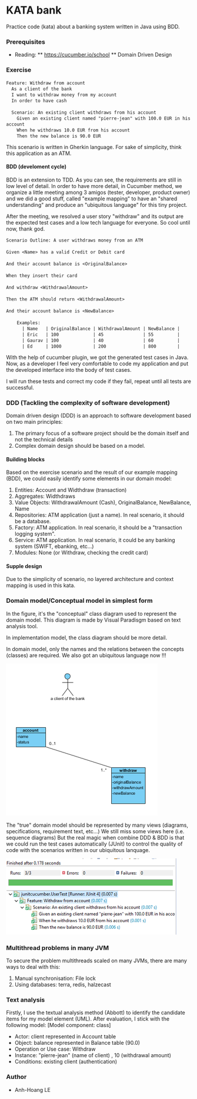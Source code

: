 # KATA bank
Practice code (kata) about a banking system written in Java using BDD.

### Prerequisites
* Reading: 
** https://cucumber.io/school
** Domain Driven Design 

### Exercise
```feature
Feature: Withdraw from account
  As a client of the bank
  I want to withdraw money from my account
  In order to have cash

  Scenario: An existing client withdraws from his account
    Given an existing client named "pierre-jean" with 100.0 EUR in his account
    When he withdraws 10.0 EUR from his account
    Then the new balance is 90.0 EUR
```

This scenario is written in Gherkin language.
For sake of simplicity, think this application as an ATM.

#### BDD (develoment cycle)
BDD is an extension to TDD. As you can see, the requirements are still in low level of detail. In order to have more detail, in Cucumber method, we organize a little meeting among 3 amigos (tester, developer, product owner) and we did a good stuff, called "example mapping" to have an "shared understanding" and produce an "ubiquitous language" for this tiny project.

After the meeting, we resolved a user story "withdraw" and its output are the expected test cases and a low tech language for everyone. So cool until now, thank god.
```feature
Scenario Outline: A user withdraws money from an ATM

Given <Name> has a valid Credit or Debit card

And their account balance is <OriginalBalance>

When they insert their card

And withdraw <WithdrawalAmount>

Then the ATM should return <WithdrawalAmount>

And their account balance is <NewBalance>

    Examples:
      | Name   | OriginalBalance | WithdrawalAmount | NewBalance |
      | Eric   | 100             | 45               | 55         |
      | Gaurav | 100             | 40               | 60         |
      | Ed     | 1000            | 200              | 800        |

```

With the help of cucumber plugin, we got the generated test cases in Java.
Now, as a developer I feel very comfortable to code my application and put the developed interface into the body of test cases.

I will run these tests and correct my code if they fail, repeat until all tests are successful.

### DDD (Tackling the complexity of software development)

Domain driven design (DDD) is an approach to software development based on two main principles:
1. The primary focus of a software project should be the domain itself and not the technical details
2. Complex domain design should be based on a model.

#### Building blocks
Based on the exercise scenario and the result of our example mapping (BDD), we could easily identify some elements in our domain model:
1. Entities: Account and Widthdraw (transaction)
2. Aggregates: Widthdraws
3. Value Objects: WithdrawalAmount (Cash), OriginalBalance, NewBalance, Name
4. Repositories: ATM application (just a name). In real scenario, it should be a database.
5. Factory: ATM application. In real scenario, it should be a "transaction logging system".
6. Service: ATM application. In real scenario, it could be any banking system (SWIFT, ebanking, etc...)
7. Modules: None (or Withdraw, checking the credit card)

#### Supple design 
Due to the simplicity of scenario, no layered architecture and context mapping is used in this kata.

### Domain model/Conceptual model in simplest form
In the figure, it's the "conceptual" class diagram used to represent the domain model. 
This diagram is made by Visual Paradisgm based on text analysis tool.

In implementation model, the class diagram should be more detail. 

In domain model, only the names and the relations between the concepts (classes) are required.
We also got an ubiquitous language now !!!

![Conceptual class model](/images/conceptual_class_model.png)

The "true" domain model should be represented by many views (diagrams, specifications, requirement text, etc...)
We still miss some views here (i.e. sequence diagrams)
But the real magic when combine DDD & BDD is that we could run the test cases automatically (JUnit) to control the quality of code with the scenarios written in our ubiquitous lanquage.

![JUnit results](/images/testcases1.PNG)

### Multithread problems in many JVM
To secure the problem multithreads scaled on many JVMs, there are many ways to deal with this:
1. Manual synchronisation: File lock
2. Using databases: terra, redis, halzecast


### Text analysis
Firstly, I use the textual analysis method (Abbott) to identify the candidate items for my model element (UML).
After evaluation, I stick with the following model:
[Model component: class] 
* Actor: client represented in Account table
* Object: balance represented in Balance table (90.0)
* Operation or Use case: Withdraw
* Instance: "pierre-jean" (name of client) , 10 (withdrawal amount)
* Conditions: existing client (authentication)

### Author
* Anh-Hoang LE
